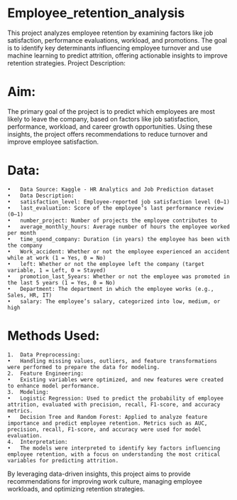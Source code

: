 # Employee_retention_analysis
This project analyzes employee retention by examining factors like job satisfaction, performance evaluations, workload, and promotions. The goal is to identify key determinants influencing employee turnover and use machine learning to predict attrition, offering actionable insights to improve retention strategies.
Project Description:

# Aim:

The primary goal of the project is to predict which employees are most likely to leave the company, based on factors like job satisfaction, performance, workload, and career growth opportunities. Using these insights, the project offers recommendations to reduce turnover and improve employee satisfaction.

# Data:
	•	Data Source: Kaggle - HR Analytics and Job Prediction dataset
	•	Data Description:
	•	satisfaction_level: Employee-reported job satisfaction level (0–1)
	•	last_evaluation: Score of the employee’s last performance review (0–1)
	•	number_project: Number of projects the employee contributes to
	•	average_monthly_hours: Average number of hours the employee worked per month
	•	time_spend_company: Duration (in years) the employee has been with the company
	•	Work_accident: Whether or not the employee experienced an accident while at work (1 = Yes, 0 = No)
	•	left: Whether or not the employee left the company (target variable, 1 = Left, 0 = Stayed)
	•	promotion_last_5years: Whether or not the employee was promoted in the last 5 years (1 = Yes, 0 = No)
	•	Department: The department in which the employee works (e.g., Sales, HR, IT)
	•	salary: The employee’s salary, categorized into low, medium, or high

# Methods Used:
	1.	Data Preprocessing:
	•	Handling missing values, outliers, and feature transformations were performed to prepare the data for modeling.
	2.	Feature Engineering:
	•	Existing variables were optimized, and new features were created to enhance model performance.
	3.	Modeling:
	•	Logistic Regression: Used to predict the probability of employee attrition, evaluated with precision, recall, F1-score, and accuracy metrics.
	•	Decision Tree and Random Forest: Applied to analyze feature importance and predict employee retention. Metrics such as AUC, precision, recall, F1-score, and accuracy were used for model evaluation.
	4.	Interpretation:
	•	The models were interpreted to identify key factors influencing employee retention, with a focus on understanding the most critical variables for predicting attrition.

By leveraging data-driven insights, this project aims to provide recommendations for improving work culture, managing employee workloads, and optimizing retention strategies.
